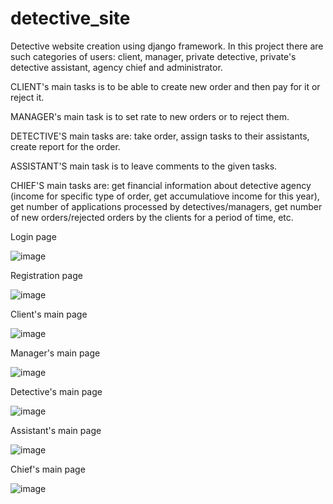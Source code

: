 # detective_site
Detective website creation using django framework.
In this project there are such categories of users: client, manager, private detective, private's detective assistant, agency chief and administrator.

CLIENT's main tasks is to be able to create new order and then pay for it or reject it.

MANAGER's main task is to set rate to new orders or to reject them.

DETECTIVE'S main tasks are: take order, assign tasks to their assistants, create report for the order.

ASSISTANT'S main task is to leave comments to the given tasks.

CHIEF'S main tasks are: get financial information about detective agency (income for specific type of order, get accumulatiove income for this year), 
get number of applications processed by detectives/managers, get number of new orders/rejected orders by the clients for a period of time, etc.

Login page

![image](https://user-images.githubusercontent.com/90902303/200082023-9b7bf511-2f74-476c-964b-56fbea4d2c73.png)

Registration page

![image](https://user-images.githubusercontent.com/90902303/200082090-17e10e9a-87e4-4556-9655-295fd2f60a60.png)

Client's main page

![image](https://user-images.githubusercontent.com/90902303/200082362-0c0f98a8-a706-46c6-b729-38e77e7145cc.png)

Manager's main page

![image](https://user-images.githubusercontent.com/90902303/200082548-6dba4a59-f17d-4ff2-bfc8-71f218c6666e.png)

Detective's main page

![image](https://user-images.githubusercontent.com/90902303/200082630-a603b43f-3ace-456b-af7e-d6e61dd403b2.png)

Assistant's main page

![image](https://user-images.githubusercontent.com/90902303/200082682-c9bd167e-c472-4328-81e6-29a872d64c92.png)

Chief's main page

![image](https://user-images.githubusercontent.com/90902303/200083938-25ea3207-f440-4a3d-8a4b-e047cadd9ed9.png)


